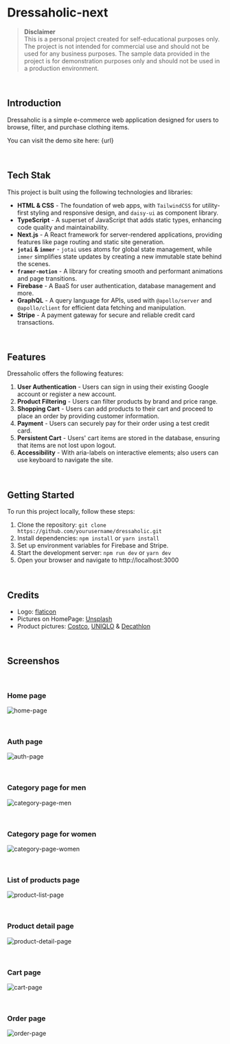 # **Dressaholic-next**
> **Disclaimer**  
This is a personal project created for self-educational purposes only. The project is not intended for commercial use and should not be used for any business purposes. The sample data provided in the project is for demonstration purposes only and should not be used in a production environment.

&nbsp;
## **Introduction**
Dressaholic is a simple e-commerce web application designed for users to browse, filter, and purchase clothing items.  

You can visit the demo site here: {url}

&nbsp;
## **Tech Stak**
This project is built using the following technologies and libraries:
- **HTML & CSS** - The foundation of web apps, with `TailwindCSS` for utility-first styling and responsive design, and `daisy-ui` as component library.
- **TypeScript** - A superset of JavaScript that adds static types, enhancing code quality and maintainability.
- **Next.js** - A React framework for server-rendered applications, providing features like page routing and static site generation.
- **`jotai` & `immer`** - `jotai` uses atoms for global state management, while `immer` simplifies state updates by creating a new immutable state behind the scenes.
- **`framer-motion`** - A library for creating smooth and performant animations and page transitions.
- **Firebase** - A BaaS for user authentication, database management and more.
- **GraphQL** - A query language for APIs, used with `@apollo/server` and `@apollo/client` for efficient data fetching and manipulation.
- **Stripe** - A payment gateway for secure and reliable credit card transactions.

&nbsp;
## **Features**
Dressaholic offers the following features:
1. **User Authentication** - Users can sign in using their existing Google account or register a new account.
2. **Product Filtering** - Users can filter products by brand and price range.
3. **Shopping Cart** - Users can add products to their cart and proceed to place an order by providing customer information.
4. **Payment** - Users can securely pay for their order using a test credit card.
5. **Persistent Cart** - Users' cart items are stored in the database, ensuring that items are not lost upon logout.
6. **Accessibility** - With aria-labels on interactive elements; also users can use keyboard to navigate the site.

&nbsp;
## **Getting Started**
To run this project locally, follow these steps:
1. Clone the repository: `git clone https://github.com/yourusername/dressaholic.git`
2. Install dependencies: `npm install` or `yarn install`
3. Set up environment variables for Firebase and Stripe.
4. Start the development server: `npm run dev` or `yarn dev`
5. Open your browser and navigate to http://localhost:3000

&nbsp;
## **Credits**
- Logo: [flaticon](https://www.flaticon.com/free-icons/letter-d)
- Pictures on HomePage: [Unsplash](https://unsplash.com/)
- Product pictures: [Costco](https://www.costco.com/), [UNIQLO](https://www.uniqlo.com/) & [Decathlon](https://www.decathlon.com/)

&nbsp;
## **Screenshos**

&nbsp;
### **Home page**
![home-page](others/misc/home-page.png)

&nbsp;
### **Auth page**
![auth-page](others/misc/auth-page.png)

&nbsp;
### **Category page for men**
![category-page-men](others/misc/category-page-men.png)

&nbsp;
### **Category page for women**
![category-page-women](others/misc//category-page-women.png)

&nbsp;
### **List of products page**
![product-list-page](others/misc/product-lists-page.png)

&nbsp;
### **Product detail page**
![product-detail-page](others/misc/product-detail-page.png)

&nbsp;
### **Cart page**
![cart-page](others/misc/cart-page.png)

&nbsp;
### **Order page**
![order-page](others/misc/order-page.png)